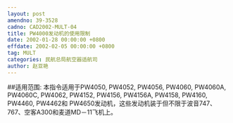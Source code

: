 ```yaml
---
layout: post
amendno: 39-3528
cadno: CAD2002-MULT-04
title: PW4000发动机的使用限制
date: 2002-01-28 00:00:00 +0800
effdate: 2002-02-05 00:00:00 +0800
tag: MULT
categories: 民航总局航空器适航司
author: 赵亚艳
---
```


##适用范围:
本指令适用于PW4050, PW4052, PW4056, PW4060, PW4060A, PW4060C, PW4062, PW4152, PW4156, PW4156A, PW4158, PW4160, PW4460, PW4462和 PW4650发动机，这些发动机装于但不限于波音747、767、空客A300和麦道MD－11飞机上。

